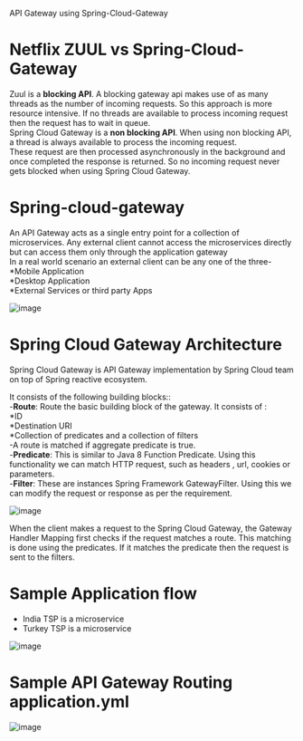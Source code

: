 
API Gateway using Spring-Cloud-Gateway

# Netflix ZUUL vs Spring-Cloud-Gateway
Zuul is a <b>blocking API</b>. A blocking gateway api makes use of as many threads as the number of incoming requests. 
So this approach is more resource intensive. If no threads are available to process incoming request then the request has to wait in queue.<br>
Spring Cloud Gateway is a <b>non blocking API</b>. When using non blocking API, a thread is always available to process the incoming request.<br> These request are then processed asynchronously in the background 
and once completed the response is returned. So no incoming request never gets blocked when using Spring Cloud Gateway.

# Spring-cloud-gateway
An API Gateway acts as a single entry point for a collection of microservices. Any external client cannot access the microservices directly but can access them only through the application gateway<br>
In a real world scenario an external client can be any one of the three-<br>
     *Mobile Application<br>
     *Desktop Application<br>
     *External Services or third party Apps<br>

![image](https://user-images.githubusercontent.com/26468158/81772798-651e6d00-94ac-11ea-809c-2f9904a7ac84.png)

# Spring Cloud Gateway Architecture

Spring Cloud Gateway is API Gateway implementation by Spring Cloud team on top of Spring reactive ecosystem.<br> 

It consists of the following building blocks:: <br>
-<b>Route</b>: Route the basic building block of the gateway. It consists of :<br>
      *ID <br>
      *Destination URI <br>
      *Collection of predicates and a collection of filters <br>
-A route is matched if aggregate predicate is true.<br>
-<b>Predicate</b>: This is similar to Java 8 Function Predicate. Using this functionality we can match HTTP request, such as headers , url, cookies or parameters.<br>
-<b>Filter</b>: These are instances Spring Framework GatewayFilter. Using this we can modify the request or response as per the requirement.<br>

![image](https://user-images.githubusercontent.com/26468158/81773405-cb57bf80-94ad-11ea-9215-a5eb269749d3.png)

When the client makes a request to the Spring Cloud Gateway, the Gateway Handler Mapping first checks if the request matches a route. 
This matching is done using the predicates. 
If it matches the predicate then the request is sent to the filters.

# Sample Application flow

* India TSP is a microservice
* Turkey TSP is a microservice

![image](https://user-images.githubusercontent.com/26468158/81775343-4f13ab00-94b2-11ea-9a48-134e66aead8b.png)

# Sample API Gateway Routing application.yml

![image](https://user-images.githubusercontent.com/26468158/81774218-aa906980-94af-11ea-8e73-17567476e3ed.png)

